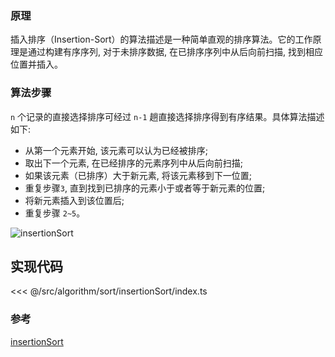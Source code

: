 ### 原理

插入排序（Insertion-Sort）的算法描述是一种简单直观的排序算法。它的工作原理是通过构建有序序列, 对于未排序数据, 在已排序序列中从后向前扫描, 找到相应位置并插入。

### 算法步骤

`n` 个记录的直接选择排序可经过 `n-1` 趟直接选择排序得到有序结果。具体算法描述如下:

- 从第一个元素开始, 该元素可以认为已经被排序;
- 取出下一个元素, 在已经排序的元素序列中从后向前扫描;
- 如果该元素（已排序）大于新元素, 将该元素移到下一位置;
- 重复步骤`3`, 直到找到已排序的元素小于或者等于新元素的位置;
- 将新元素插入到该位置后;
- 重复步骤 `2~5`。

![insertionSort](~@images/src/algorithm/sort/insertionSort/images/insertionSort.gif)

## 实现代码

<<< @/src/algorithm/sort/insertionSort/index.ts

### 参考

[insertionSort](https://github.com/Rain120/JS-Sorting-Algorithm/blob/master/3.insertionSort.md)
